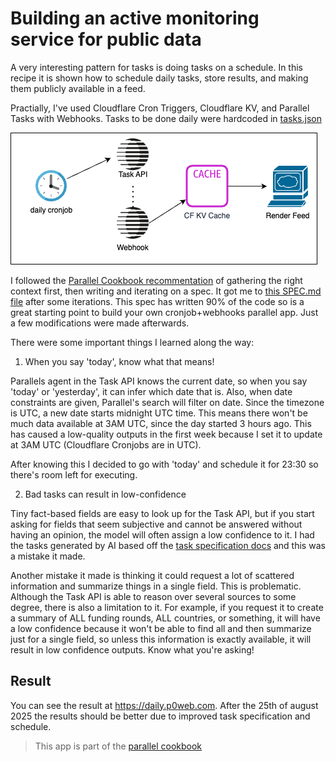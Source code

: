 # Building an active monitoring service for public data

A very interesting pattern for tasks is doing tasks on a schedule. In this recipe it is shown how to schedule daily tasks, store results, and making them publicly available in a feed.

Practially, I've used Cloudflare Cron Triggers, Cloudflare KV, and Parallel Tasks with Webhooks. Tasks to be done daily were hardcoded in [tasks.json](tasks.json)

![](daily.drawio.png)

I followed the [Parallel Cookbook recommentation](https://github.com/parallel-web/parallel-cookbook) of gathering the right context first, then writing and iterating on a spec. It got me to [this SPEC.md file](SPEC.md) after some iterations. This spec has written 90% of the code so is a great starting point to build your own cronjob+webhooks parallel app. Just a few modifications were made afterwards.

There were some important things I learned along the way:

1. When you say 'today', know what that means!

Parallels agent in the Task API knows the current date, so when you say 'today' or 'yesterday', it can infer which date that is. Also, when date constraints are given, Parallel's search will filter on date. Since the timezone is UTC, a new date starts midnight UTC time. This means there won't be much data available at 3AM UTC, since the day started 3 hours ago. This has caused a low-quality outputs in the first week because I set it to update at 3AM UTC (Cloudflare Cronjobs are in UTC).

After knowing this I decided to go with 'today' and schedule it for 23:30 so there's room left for executing.

2. Bad tasks can result in low-confidence

Tiny fact-based fields are easy to look up for the Task API, but if you start asking for fields that seem subjective and cannot be answered without having an opinion, the model will often assign a low confidence to it. I had the tasks generated by AI based off the [task specification docs](https://docs.parallel.ai/task-api/core-concepts/specify-a-task) and this was a mistake it made.

Another mistake it made is thinking it could request a lot of scattered information and summarize things in a single field. This is problematic. Although the Task API is able to reason over several sources to some degree, there is also a limitation to it. For example, if you request it to create a summary of ALL funding rounds, ALL countries, or something, it will have a low confidence because it won't be able to find all and then summarize just for a single field, so unless this information is exactly available, it will result in low confidence outputs. Know what you're asking!

## Result

You can see the result at https://daily.p0web.com. After the 25th of august 2025 the results should be better due to improved task specification and schedule.

> This app is part of the [parallel cookbook](https://github.com/parallel-web/parallel-cookbook)
